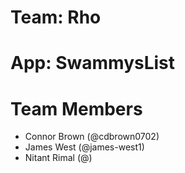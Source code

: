 # Team: Rho

# App: SwammysList

# Team Members

* Connor Brown (@cdbrown0702)
* James West (@james-west1)
* Nitant Rimal (@)


